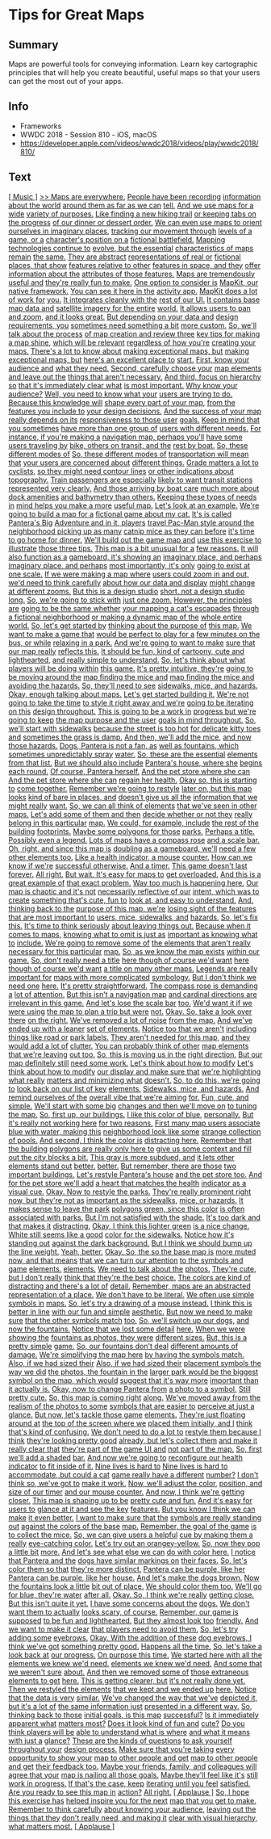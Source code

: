 # Tips for Great Maps

## Summary
Maps are powerful tools for conveying information. Learn key cartographic principles that will help you create beautiful, useful maps so that your users can get the most out of your apps.

## Info
* Frameworks
* WWDC 2018 - Session 810 - iOS, macOS
* https://developer.apple.com/videos/wwdc2018/videos/play/wwdc2018/810/

## Text
 [[ Music ]](https://developer.apple.com/videos/wwdc2018/videos/play/wwdc2018/810/?time=7) [&gt;&gt; Maps are everywhere.](https://developer.apple.com/videos/wwdc2018/videos/play/wwdc2018/810/?time=20) [People have been recording](https://developer.apple.com/videos/wwdc2018/videos/play/wwdc2018/810/?time=22) [information about the world](https://developer.apple.com/videos/wwdc2018/videos/play/wwdc2018/810/?time=24) [around them as far as we can](https://developer.apple.com/videos/wwdc2018/videos/play/wwdc2018/810/?time=25) [tell.](https://developer.apple.com/videos/wwdc2018/videos/play/wwdc2018/810/?time=27) [And we use maps for a wide](https://developer.apple.com/videos/wwdc2018/videos/play/wwdc2018/810/?time=28) [variety of purposes.](https://developer.apple.com/videos/wwdc2018/videos/play/wwdc2018/810/?time=29) [Like finding a new hiking trail](https://developer.apple.com/videos/wwdc2018/videos/play/wwdc2018/810/?time=33) [or keeping tabs on the progress](https://developer.apple.com/videos/wwdc2018/videos/play/wwdc2018/810/?time=36) [of our dinner or dessert order.](https://developer.apple.com/videos/wwdc2018/videos/play/wwdc2018/810/?time=38) [We can even use maps to orient](https://developer.apple.com/videos/wwdc2018/videos/play/wwdc2018/810/?time=40) [ourselves in imaginary places,](https://developer.apple.com/videos/wwdc2018/videos/play/wwdc2018/810/?time=43) [tracking our movement through](https://developer.apple.com/videos/wwdc2018/videos/play/wwdc2018/810/?time=46) [levels of a game, or a](https://developer.apple.com/videos/wwdc2018/videos/play/wwdc2018/810/?time=47) [character's position on a](https://developer.apple.com/videos/wwdc2018/videos/play/wwdc2018/810/?time=49) [fictional battlefield.](https://developer.apple.com/videos/wwdc2018/videos/play/wwdc2018/810/?time=51) [Mapping technologies continue to](https://developer.apple.com/videos/wwdc2018/videos/play/wwdc2018/810/?time=53) [evolve, but the essential](https://developer.apple.com/videos/wwdc2018/videos/play/wwdc2018/810/?time=55) [characteristics of maps remain](https://developer.apple.com/videos/wwdc2018/videos/play/wwdc2018/810/?time=57) [the same.](https://developer.apple.com/videos/wwdc2018/videos/play/wwdc2018/810/?time=59) [They are abstract](https://developer.apple.com/videos/wwdc2018/videos/play/wwdc2018/810/?time=60) [representations of real or](https://developer.apple.com/videos/wwdc2018/videos/play/wwdc2018/810/?time=61) [fictional places, that show](https://developer.apple.com/videos/wwdc2018/videos/play/wwdc2018/810/?time=64) [features relative to other](https://developer.apple.com/videos/wwdc2018/videos/play/wwdc2018/810/?time=66) [features in space, and they](https://developer.apple.com/videos/wwdc2018/videos/play/wwdc2018/810/?time=67) [offer information about the](https://developer.apple.com/videos/wwdc2018/videos/play/wwdc2018/810/?time=69) [attributes of those features.](https://developer.apple.com/videos/wwdc2018/videos/play/wwdc2018/810/?time=71) [Maps are tremendously useful and](https://developer.apple.com/videos/wwdc2018/videos/play/wwdc2018/810/?time=73) [they're really fun to make.](https://developer.apple.com/videos/wwdc2018/videos/play/wwdc2018/810/?time=75) [One option to consider is](https://developer.apple.com/videos/wwdc2018/videos/play/wwdc2018/810/?time=77) [MapKit, our native framework.](https://developer.apple.com/videos/wwdc2018/videos/play/wwdc2018/810/?time=79) [You can see it here in the](https://developer.apple.com/videos/wwdc2018/videos/play/wwdc2018/810/?time=81) [activity app.](https://developer.apple.com/videos/wwdc2018/videos/play/wwdc2018/810/?time=83) [MapKit does a lot of work for](https://developer.apple.com/videos/wwdc2018/videos/play/wwdc2018/810/?time=84) [you.](https://developer.apple.com/videos/wwdc2018/videos/play/wwdc2018/810/?time=86) [It integrates cleanly with the](https://developer.apple.com/videos/wwdc2018/videos/play/wwdc2018/810/?time=87) [rest of our UI.](https://developer.apple.com/videos/wwdc2018/videos/play/wwdc2018/810/?time=88) [It contains base map data and](https://developer.apple.com/videos/wwdc2018/videos/play/wwdc2018/810/?time=90) [satellite imagery for the entire](https://developer.apple.com/videos/wwdc2018/videos/play/wwdc2018/810/?time=92) [world.](https://developer.apple.com/videos/wwdc2018/videos/play/wwdc2018/810/?time=94) [It allows users to pan and zoom,](https://developer.apple.com/videos/wwdc2018/videos/play/wwdc2018/810/?time=96) [and it looks great.](https://developer.apple.com/videos/wwdc2018/videos/play/wwdc2018/810/?time=98) [But depending on your data and](https://developer.apple.com/videos/wwdc2018/videos/play/wwdc2018/810/?time=99) [design requirements, you](https://developer.apple.com/videos/wwdc2018/videos/play/wwdc2018/810/?time=101) [sometimes need something a bit](https://developer.apple.com/videos/wwdc2018/videos/play/wwdc2018/810/?time=103) [more custom.](https://developer.apple.com/videos/wwdc2018/videos/play/wwdc2018/810/?time=104) [So, we'll talk about the process](https://developer.apple.com/videos/wwdc2018/videos/play/wwdc2018/810/?time=106) [of map creation and review three](https://developer.apple.com/videos/wwdc2018/videos/play/wwdc2018/810/?time=107) [key tips for making a map shine,](https://developer.apple.com/videos/wwdc2018/videos/play/wwdc2018/810/?time=110) [which will be relevant](https://developer.apple.com/videos/wwdc2018/videos/play/wwdc2018/810/?time=113) [regardless of how you're](https://developer.apple.com/videos/wwdc2018/videos/play/wwdc2018/810/?time=114) [creating your maps.](https://developer.apple.com/videos/wwdc2018/videos/play/wwdc2018/810/?time=115) [There's a lot to know about](https://developer.apple.com/videos/wwdc2018/videos/play/wwdc2018/810/?time=117) [making exceptional maps, but](https://developer.apple.com/videos/wwdc2018/videos/play/wwdc2018/810/?time=118) [making exceptional maps, but](https://developer.apple.com/videos/wwdc2018/videos/play/wwdc2018/810/?time=118) [here's an excellent place to](https://developer.apple.com/videos/wwdc2018/videos/play/wwdc2018/810/?time=120) [start.](https://developer.apple.com/videos/wwdc2018/videos/play/wwdc2018/810/?time=124) [First, know your audience and](https://developer.apple.com/videos/wwdc2018/videos/play/wwdc2018/810/?time=124) [what they need.](https://developer.apple.com/videos/wwdc2018/videos/play/wwdc2018/810/?time=127) [Second, carefully choose your](https://developer.apple.com/videos/wwdc2018/videos/play/wwdc2018/810/?time=129) [map elements and leave out the](https://developer.apple.com/videos/wwdc2018/videos/play/wwdc2018/810/?time=131) [things that aren't necessary.](https://developer.apple.com/videos/wwdc2018/videos/play/wwdc2018/810/?time=133) [And third, focus on hierarchy so](https://developer.apple.com/videos/wwdc2018/videos/play/wwdc2018/810/?time=135) [that it's immediately clear what](https://developer.apple.com/videos/wwdc2018/videos/play/wwdc2018/810/?time=138) [is most important.](https://developer.apple.com/videos/wwdc2018/videos/play/wwdc2018/810/?time=140) [Why know your audience?](https://developer.apple.com/videos/wwdc2018/videos/play/wwdc2018/810/?time=143) [Well, you need to know what your](https://developer.apple.com/videos/wwdc2018/videos/play/wwdc2018/810/?time=145) [users are trying to do.](https://developer.apple.com/videos/wwdc2018/videos/play/wwdc2018/810/?time=146) [Because this knowledge will](https://developer.apple.com/videos/wwdc2018/videos/play/wwdc2018/810/?time=149) [shape every part of your map,](https://developer.apple.com/videos/wwdc2018/videos/play/wwdc2018/810/?time=150) [from the features you include to](https://developer.apple.com/videos/wwdc2018/videos/play/wwdc2018/810/?time=152) [your design decisions.](https://developer.apple.com/videos/wwdc2018/videos/play/wwdc2018/810/?time=154) [And the success of your map](https://developer.apple.com/videos/wwdc2018/videos/play/wwdc2018/810/?time=155) [really depends on its](https://developer.apple.com/videos/wwdc2018/videos/play/wwdc2018/810/?time=157) [responsiveness to those user](https://developer.apple.com/videos/wwdc2018/videos/play/wwdc2018/810/?time=158) [goals.](https://developer.apple.com/videos/wwdc2018/videos/play/wwdc2018/810/?time=160) [Keep in mind that you sometimes](https://developer.apple.com/videos/wwdc2018/videos/play/wwdc2018/810/?time=161) [have more than one group of](https://developer.apple.com/videos/wwdc2018/videos/play/wwdc2018/810/?time=163) [users with different needs.](https://developer.apple.com/videos/wwdc2018/videos/play/wwdc2018/810/?time=164) [For instance, if you're making a](https://developer.apple.com/videos/wwdc2018/videos/play/wwdc2018/810/?time=167) [navigation map, perhaps you'll](https://developer.apple.com/videos/wwdc2018/videos/play/wwdc2018/810/?time=169) [have some users traveling by](https://developer.apple.com/videos/wwdc2018/videos/play/wwdc2018/810/?time=171) [bike, others on transit, and the](https://developer.apple.com/videos/wwdc2018/videos/play/wwdc2018/810/?time=173) [rest by boat.](https://developer.apple.com/videos/wwdc2018/videos/play/wwdc2018/810/?time=177) [So, these different modes of](https://developer.apple.com/videos/wwdc2018/videos/play/wwdc2018/810/?time=178) [So, these different modes of](https://developer.apple.com/videos/wwdc2018/videos/play/wwdc2018/810/?time=178) [transportation will mean that](https://developer.apple.com/videos/wwdc2018/videos/play/wwdc2018/810/?time=180) [your users are concerned about](https://developer.apple.com/videos/wwdc2018/videos/play/wwdc2018/810/?time=182) [different things.](https://developer.apple.com/videos/wwdc2018/videos/play/wwdc2018/810/?time=183) [Grade matters a lot to cyclists,](https://developer.apple.com/videos/wwdc2018/videos/play/wwdc2018/810/?time=185) [so they might need contour lines](https://developer.apple.com/videos/wwdc2018/videos/play/wwdc2018/810/?time=187) [or other indications about](https://developer.apple.com/videos/wwdc2018/videos/play/wwdc2018/810/?time=189) [topography.](https://developer.apple.com/videos/wwdc2018/videos/play/wwdc2018/810/?time=190) [Train passengers are especially](https://developer.apple.com/videos/wwdc2018/videos/play/wwdc2018/810/?time=192) [likely to want transit stations](https://developer.apple.com/videos/wwdc2018/videos/play/wwdc2018/810/?time=194) [represented very clearly.](https://developer.apple.com/videos/wwdc2018/videos/play/wwdc2018/810/?time=195) [And those arriving by boat care](https://developer.apple.com/videos/wwdc2018/videos/play/wwdc2018/810/?time=197) [much more about dock amenities](https://developer.apple.com/videos/wwdc2018/videos/play/wwdc2018/810/?time=200) [and bathymetry than others.](https://developer.apple.com/videos/wwdc2018/videos/play/wwdc2018/810/?time=201) [Keeping these types of needs in](https://developer.apple.com/videos/wwdc2018/videos/play/wwdc2018/810/?time=204) [mind helps you make a more](https://developer.apple.com/videos/wwdc2018/videos/play/wwdc2018/810/?time=205) [useful map.](https://developer.apple.com/videos/wwdc2018/videos/play/wwdc2018/810/?time=207) [Let's look at an example.](https://developer.apple.com/videos/wwdc2018/videos/play/wwdc2018/810/?time=208) [We're going to build a map for a](https://developer.apple.com/videos/wwdc2018/videos/play/wwdc2018/810/?time=210) [fictional game about my cat.](https://developer.apple.com/videos/wwdc2018/videos/play/wwdc2018/810/?time=213) [It's is called Pantera's Big](https://developer.apple.com/videos/wwdc2018/videos/play/wwdc2018/810/?time=215) [Adventure and in it, players](https://developer.apple.com/videos/wwdc2018/videos/play/wwdc2018/810/?time=217) [travel Pac-Man style around the](https://developer.apple.com/videos/wwdc2018/videos/play/wwdc2018/810/?time=219) [neighborhood picking up as many](https://developer.apple.com/videos/wwdc2018/videos/play/wwdc2018/810/?time=221) [catnip mice as they can before](https://developer.apple.com/videos/wwdc2018/videos/play/wwdc2018/810/?time=223) [it's time to go home for dinner.](https://developer.apple.com/videos/wwdc2018/videos/play/wwdc2018/810/?time=225) [We'll build out the game map and](https://developer.apple.com/videos/wwdc2018/videos/play/wwdc2018/810/?time=226) [use this exercise to illustrate](https://developer.apple.com/videos/wwdc2018/videos/play/wwdc2018/810/?time=228) [those three tips.](https://developer.apple.com/videos/wwdc2018/videos/play/wwdc2018/810/?time=230) [This map is a bit unusual for a](https://developer.apple.com/videos/wwdc2018/videos/play/wwdc2018/810/?time=232) [few reasons.](https://developer.apple.com/videos/wwdc2018/videos/play/wwdc2018/810/?time=234) [It will also function as a](https://developer.apple.com/videos/wwdc2018/videos/play/wwdc2018/810/?time=236) [gameboard, it's showing an](https://developer.apple.com/videos/wwdc2018/videos/play/wwdc2018/810/?time=237) [imaginary place, and perhaps](https://developer.apple.com/videos/wwdc2018/videos/play/wwdc2018/810/?time=239) [imaginary place, and perhaps](https://developer.apple.com/videos/wwdc2018/videos/play/wwdc2018/810/?time=239) [most importantly, it's only](https://developer.apple.com/videos/wwdc2018/videos/play/wwdc2018/810/?time=240) [going to exist at one scale.](https://developer.apple.com/videos/wwdc2018/videos/play/wwdc2018/810/?time=242) [If we were making a map where](https://developer.apple.com/videos/wwdc2018/videos/play/wwdc2018/810/?time=245) [users could zoom in and out,](https://developer.apple.com/videos/wwdc2018/videos/play/wwdc2018/810/?time=246) [we'd need to think carefully](https://developer.apple.com/videos/wwdc2018/videos/play/wwdc2018/810/?time=248) [about how our data and display](https://developer.apple.com/videos/wwdc2018/videos/play/wwdc2018/810/?time=250) [might change at different zooms.](https://developer.apple.com/videos/wwdc2018/videos/play/wwdc2018/810/?time=251) [But this is a design studio](https://developer.apple.com/videos/wwdc2018/videos/play/wwdc2018/810/?time=254) [short, not a design studio long.](https://developer.apple.com/videos/wwdc2018/videos/play/wwdc2018/810/?time=255) [So, we're going to stick with](https://developer.apple.com/videos/wwdc2018/videos/play/wwdc2018/810/?time=257) [just one zoom.](https://developer.apple.com/videos/wwdc2018/videos/play/wwdc2018/810/?time=258) [However, the principles are](https://developer.apple.com/videos/wwdc2018/videos/play/wwdc2018/810/?time=260) [going to be the same whether](https://developer.apple.com/videos/wwdc2018/videos/play/wwdc2018/810/?time=262) [your mapping a cat's escapades](https://developer.apple.com/videos/wwdc2018/videos/play/wwdc2018/810/?time=264) [through a fictional neighborhood](https://developer.apple.com/videos/wwdc2018/videos/play/wwdc2018/810/?time=265) [or making a dynamic map of the](https://developer.apple.com/videos/wwdc2018/videos/play/wwdc2018/810/?time=267) [whole entire world.](https://developer.apple.com/videos/wwdc2018/videos/play/wwdc2018/810/?time=269) [So, let's get started by](https://developer.apple.com/videos/wwdc2018/videos/play/wwdc2018/810/?time=270) [thinking about the purpose of](https://developer.apple.com/videos/wwdc2018/videos/play/wwdc2018/810/?time=272) [this map.](https://developer.apple.com/videos/wwdc2018/videos/play/wwdc2018/810/?time=274) [We want to make a game that](https://developer.apple.com/videos/wwdc2018/videos/play/wwdc2018/810/?time=275) [would be perfect to play for a](https://developer.apple.com/videos/wwdc2018/videos/play/wwdc2018/810/?time=276) [few minutes on the bus, or while](https://developer.apple.com/videos/wwdc2018/videos/play/wwdc2018/810/?time=278) [relaxing in a park.](https://developer.apple.com/videos/wwdc2018/videos/play/wwdc2018/810/?time=279) [And we're going to want to make](https://developer.apple.com/videos/wwdc2018/videos/play/wwdc2018/810/?time=281) [sure that our map really](https://developer.apple.com/videos/wwdc2018/videos/play/wwdc2018/810/?time=282) [reflects this.](https://developer.apple.com/videos/wwdc2018/videos/play/wwdc2018/810/?time=283) [It should be fun, kind of](https://developer.apple.com/videos/wwdc2018/videos/play/wwdc2018/810/?time=285) [cartoony, cute and lighthearted,](https://developer.apple.com/videos/wwdc2018/videos/play/wwdc2018/810/?time=287) [and really simple to understand.](https://developer.apple.com/videos/wwdc2018/videos/play/wwdc2018/810/?time=289) [So, let's think about what](https://developer.apple.com/videos/wwdc2018/videos/play/wwdc2018/810/?time=292) [players will be doing within](https://developer.apple.com/videos/wwdc2018/videos/play/wwdc2018/810/?time=293) [this game.](https://developer.apple.com/videos/wwdc2018/videos/play/wwdc2018/810/?time=295) [It's pretty intuitive, they're](https://developer.apple.com/videos/wwdc2018/videos/play/wwdc2018/810/?time=296) [going to be moving around the](https://developer.apple.com/videos/wwdc2018/videos/play/wwdc2018/810/?time=298) [map finding the mice and](https://developer.apple.com/videos/wwdc2018/videos/play/wwdc2018/810/?time=299) [map finding the mice and](https://developer.apple.com/videos/wwdc2018/videos/play/wwdc2018/810/?time=299) [avoiding the hazards.](https://developer.apple.com/videos/wwdc2018/videos/play/wwdc2018/810/?time=301) [So, they'll need to see](https://developer.apple.com/videos/wwdc2018/videos/play/wwdc2018/810/?time=302) [sidewalks, mice, and hazards.](https://developer.apple.com/videos/wwdc2018/videos/play/wwdc2018/810/?time=304) [Okay, enough talking about maps.](https://developer.apple.com/videos/wwdc2018/videos/play/wwdc2018/810/?time=307) [Let's get started building it.](https://developer.apple.com/videos/wwdc2018/videos/play/wwdc2018/810/?time=309) [We're not going to take the time](https://developer.apple.com/videos/wwdc2018/videos/play/wwdc2018/810/?time=311) [to style it right away and we're](https://developer.apple.com/videos/wwdc2018/videos/play/wwdc2018/810/?time=313) [going to be iterating on this](https://developer.apple.com/videos/wwdc2018/videos/play/wwdc2018/810/?time=314) [design throughout.](https://developer.apple.com/videos/wwdc2018/videos/play/wwdc2018/810/?time=316) [This is going to be a work in](https://developer.apple.com/videos/wwdc2018/videos/play/wwdc2018/810/?time=317) [progress but we're going to keep](https://developer.apple.com/videos/wwdc2018/videos/play/wwdc2018/810/?time=318) [the map purpose and the user](https://developer.apple.com/videos/wwdc2018/videos/play/wwdc2018/810/?time=320) [goals in mind throughout.](https://developer.apple.com/videos/wwdc2018/videos/play/wwdc2018/810/?time=322) [So, we'll start with sidewalks](https://developer.apple.com/videos/wwdc2018/videos/play/wwdc2018/810/?time=324) [because the street is too hot](https://developer.apple.com/videos/wwdc2018/videos/play/wwdc2018/810/?time=327) [for delicate kitty toes and](https://developer.apple.com/videos/wwdc2018/videos/play/wwdc2018/810/?time=328) [sometimes the grass is damp.](https://developer.apple.com/videos/wwdc2018/videos/play/wwdc2018/810/?time=330) [And then, we'll add the mice,](https://developer.apple.com/videos/wwdc2018/videos/play/wwdc2018/810/?time=333) [and now those hazards.](https://developer.apple.com/videos/wwdc2018/videos/play/wwdc2018/810/?time=335) [Dogs, Pantera is not a fan, as](https://developer.apple.com/videos/wwdc2018/videos/play/wwdc2018/810/?time=337) [well as fountains, which](https://developer.apple.com/videos/wwdc2018/videos/play/wwdc2018/810/?time=341) [sometimes unpredictably spray](https://developer.apple.com/videos/wwdc2018/videos/play/wwdc2018/810/?time=343) [water.](https://developer.apple.com/videos/wwdc2018/videos/play/wwdc2018/810/?time=345) [So, these are the essential](https://developer.apple.com/videos/wwdc2018/videos/play/wwdc2018/810/?time=346) [elements from that list.](https://developer.apple.com/videos/wwdc2018/videos/play/wwdc2018/810/?time=349) [But we should also include](https://developer.apple.com/videos/wwdc2018/videos/play/wwdc2018/810/?time=351) [Pantera's house, where she](https://developer.apple.com/videos/wwdc2018/videos/play/wwdc2018/810/?time=352) [begins each round.](https://developer.apple.com/videos/wwdc2018/videos/play/wwdc2018/810/?time=354) [Of course, Pantera herself.](https://developer.apple.com/videos/wwdc2018/videos/play/wwdc2018/810/?time=356) [And the pet store where she can](https://developer.apple.com/videos/wwdc2018/videos/play/wwdc2018/810/?time=358) [And the pet store where she can](https://developer.apple.com/videos/wwdc2018/videos/play/wwdc2018/810/?time=358) [regain her health.](https://developer.apple.com/videos/wwdc2018/videos/play/wwdc2018/810/?time=360) [Okay so, this is starting to](https://developer.apple.com/videos/wwdc2018/videos/play/wwdc2018/810/?time=364) [come together.](https://developer.apple.com/videos/wwdc2018/videos/play/wwdc2018/810/?time=366) [Remember we're going to restyle](https://developer.apple.com/videos/wwdc2018/videos/play/wwdc2018/810/?time=367) [later on, but this map looks](https://developer.apple.com/videos/wwdc2018/videos/play/wwdc2018/810/?time=368) [kind of bare in places, and](https://developer.apple.com/videos/wwdc2018/videos/play/wwdc2018/810/?time=371) [doesn't give us all the](https://developer.apple.com/videos/wwdc2018/videos/play/wwdc2018/810/?time=373) [information that we might really](https://developer.apple.com/videos/wwdc2018/videos/play/wwdc2018/810/?time=374) [want.](https://developer.apple.com/videos/wwdc2018/videos/play/wwdc2018/810/?time=376) [So, we can all think of elements](https://developer.apple.com/videos/wwdc2018/videos/play/wwdc2018/810/?time=376) [that we've seen in other maps.](https://developer.apple.com/videos/wwdc2018/videos/play/wwdc2018/810/?time=378) [Let's add some of them and then](https://developer.apple.com/videos/wwdc2018/videos/play/wwdc2018/810/?time=381) [decide whether or not they](https://developer.apple.com/videos/wwdc2018/videos/play/wwdc2018/810/?time=382) [really belong in this particular](https://developer.apple.com/videos/wwdc2018/videos/play/wwdc2018/810/?time=384) [map.](https://developer.apple.com/videos/wwdc2018/videos/play/wwdc2018/810/?time=385) [We could, for example, include](https://developer.apple.com/videos/wwdc2018/videos/play/wwdc2018/810/?time=386) [the rest of the building](https://developer.apple.com/videos/wwdc2018/videos/play/wwdc2018/810/?time=389) [footprints.](https://developer.apple.com/videos/wwdc2018/videos/play/wwdc2018/810/?time=390) [Maybe some polygons for those](https://developer.apple.com/videos/wwdc2018/videos/play/wwdc2018/810/?time=391) [parks.](https://developer.apple.com/videos/wwdc2018/videos/play/wwdc2018/810/?time=393) [Perhaps a title.](https://developer.apple.com/videos/wwdc2018/videos/play/wwdc2018/810/?time=395) [Possibly even a legend.](https://developer.apple.com/videos/wwdc2018/videos/play/wwdc2018/810/?time=397) [Lots of maps have a compass rose](https://developer.apple.com/videos/wwdc2018/videos/play/wwdc2018/810/?time=400) [and a scale bar.](https://developer.apple.com/videos/wwdc2018/videos/play/wwdc2018/810/?time=402) [Oh, right, and since this map is](https://developer.apple.com/videos/wwdc2018/videos/play/wwdc2018/810/?time=404) [doubling as a gameboard, we'll](https://developer.apple.com/videos/wwdc2018/videos/play/wwdc2018/810/?time=405) [need a few other elements too.](https://developer.apple.com/videos/wwdc2018/videos/play/wwdc2018/810/?time=407) [Like a health indicator, a mouse](https://developer.apple.com/videos/wwdc2018/videos/play/wwdc2018/810/?time=409) [counter.](https://developer.apple.com/videos/wwdc2018/videos/play/wwdc2018/810/?time=411) [How can we know if we're](https://developer.apple.com/videos/wwdc2018/videos/play/wwdc2018/810/?time=412) [successful otherwise.](https://developer.apple.com/videos/wwdc2018/videos/play/wwdc2018/810/?time=413) [And a timer.](https://developer.apple.com/videos/wwdc2018/videos/play/wwdc2018/810/?time=414) [This game doesn't last forever.](https://developer.apple.com/videos/wwdc2018/videos/play/wwdc2018/810/?time=415) [All right.](https://developer.apple.com/videos/wwdc2018/videos/play/wwdc2018/810/?time=420) [But wait. It's easy for maps to](https://developer.apple.com/videos/wwdc2018/videos/play/wwdc2018/810/?time=422) [get overloaded.](https://developer.apple.com/videos/wwdc2018/videos/play/wwdc2018/810/?time=425) [And this is a great example of](https://developer.apple.com/videos/wwdc2018/videos/play/wwdc2018/810/?time=425) [that exact problem.](https://developer.apple.com/videos/wwdc2018/videos/play/wwdc2018/810/?time=428) [Way too much is happening here.](https://developer.apple.com/videos/wwdc2018/videos/play/wwdc2018/810/?time=429) [Our map is chaotic and it's not](https://developer.apple.com/videos/wwdc2018/videos/play/wwdc2018/810/?time=431) [necessarily reflective of our](https://developer.apple.com/videos/wwdc2018/videos/play/wwdc2018/810/?time=435) [intent, which was to create](https://developer.apple.com/videos/wwdc2018/videos/play/wwdc2018/810/?time=437) [something that's cute, fun to](https://developer.apple.com/videos/wwdc2018/videos/play/wwdc2018/810/?time=439) [look at, and easy to understand.](https://developer.apple.com/videos/wwdc2018/videos/play/wwdc2018/810/?time=440) [And, thinking back to the](https://developer.apple.com/videos/wwdc2018/videos/play/wwdc2018/810/?time=442) [purpose of this map, we're](https://developer.apple.com/videos/wwdc2018/videos/play/wwdc2018/810/?time=444) [losing sight of the features](https://developer.apple.com/videos/wwdc2018/videos/play/wwdc2018/810/?time=446) [that are most important to](https://developer.apple.com/videos/wwdc2018/videos/play/wwdc2018/810/?time=447) [users, mice, sidewalks, and](https://developer.apple.com/videos/wwdc2018/videos/play/wwdc2018/810/?time=449) [hazards.](https://developer.apple.com/videos/wwdc2018/videos/play/wwdc2018/810/?time=451) [So, let's fix this.](https://developer.apple.com/videos/wwdc2018/videos/play/wwdc2018/810/?time=452) [It's time to think seriously](https://developer.apple.com/videos/wwdc2018/videos/play/wwdc2018/810/?time=454) [about leaving things out.](https://developer.apple.com/videos/wwdc2018/videos/play/wwdc2018/810/?time=458) [Because when it comes to maps,](https://developer.apple.com/videos/wwdc2018/videos/play/wwdc2018/810/?time=460) [knowing what to omit is just as](https://developer.apple.com/videos/wwdc2018/videos/play/wwdc2018/810/?time=462) [important as knowing what to](https://developer.apple.com/videos/wwdc2018/videos/play/wwdc2018/810/?time=464) [include.](https://developer.apple.com/videos/wwdc2018/videos/play/wwdc2018/810/?time=465) [We're going to remove some of](https://developer.apple.com/videos/wwdc2018/videos/play/wwdc2018/810/?time=466) [the elements that aren't really](https://developer.apple.com/videos/wwdc2018/videos/play/wwdc2018/810/?time=468) [necessary for this particular](https://developer.apple.com/videos/wwdc2018/videos/play/wwdc2018/810/?time=469) [map.](https://developer.apple.com/videos/wwdc2018/videos/play/wwdc2018/810/?time=472) [So, as we know the map exists](https://developer.apple.com/videos/wwdc2018/videos/play/wwdc2018/810/?time=473) [within our game.](https://developer.apple.com/videos/wwdc2018/videos/play/wwdc2018/810/?time=476) [So, don't really need a title](https://developer.apple.com/videos/wwdc2018/videos/play/wwdc2018/810/?time=477) [here though of course we'd want](https://developer.apple.com/videos/wwdc2018/videos/play/wwdc2018/810/?time=479) [here though of course we'd want](https://developer.apple.com/videos/wwdc2018/videos/play/wwdc2018/810/?time=479) [a title on many other maps.](https://developer.apple.com/videos/wwdc2018/videos/play/wwdc2018/810/?time=481) [Legends are really important for](https://developer.apple.com/videos/wwdc2018/videos/play/wwdc2018/810/?time=484) [maps with more complicated](https://developer.apple.com/videos/wwdc2018/videos/play/wwdc2018/810/?time=485) [symbology.](https://developer.apple.com/videos/wwdc2018/videos/play/wwdc2018/810/?time=487) [But I don't think we need one](https://developer.apple.com/videos/wwdc2018/videos/play/wwdc2018/810/?time=488) [here.](https://developer.apple.com/videos/wwdc2018/videos/play/wwdc2018/810/?time=489) [It's pretty straightforward.](https://developer.apple.com/videos/wwdc2018/videos/play/wwdc2018/810/?time=490) [The compass rose is demanding a](https://developer.apple.com/videos/wwdc2018/videos/play/wwdc2018/810/?time=492) [lot of attention.](https://developer.apple.com/videos/wwdc2018/videos/play/wwdc2018/810/?time=496) [But this isn't a navigation map](https://developer.apple.com/videos/wwdc2018/videos/play/wwdc2018/810/?time=498) [and cardinal directions are](https://developer.apple.com/videos/wwdc2018/videos/play/wwdc2018/810/?time=501) [irrelevant in this game.](https://developer.apple.com/videos/wwdc2018/videos/play/wwdc2018/810/?time=502) [And let's lose the scale bar](https://developer.apple.com/videos/wwdc2018/videos/play/wwdc2018/810/?time=505) [too.](https://developer.apple.com/videos/wwdc2018/videos/play/wwdc2018/810/?time=506) [We'd want it if we were using](https://developer.apple.com/videos/wwdc2018/videos/play/wwdc2018/810/?time=507) [the map to plan a trip but were](https://developer.apple.com/videos/wwdc2018/videos/play/wwdc2018/810/?time=509) [not.](https://developer.apple.com/videos/wwdc2018/videos/play/wwdc2018/810/?time=513) [Okay. So, take a look over there](https://developer.apple.com/videos/wwdc2018/videos/play/wwdc2018/810/?time=513) [on the right.](https://developer.apple.com/videos/wwdc2018/videos/play/wwdc2018/810/?time=515) [We've removed a lot of noise](https://developer.apple.com/videos/wwdc2018/videos/play/wwdc2018/810/?time=516) [from the map.](https://developer.apple.com/videos/wwdc2018/videos/play/wwdc2018/810/?time=518) [And we've ended up with a leaner](https://developer.apple.com/videos/wwdc2018/videos/play/wwdc2018/810/?time=519) [set of elements.](https://developer.apple.com/videos/wwdc2018/videos/play/wwdc2018/810/?time=520) [Notice too that we aren't](https://developer.apple.com/videos/wwdc2018/videos/play/wwdc2018/810/?time=521) [including things like road or](https://developer.apple.com/videos/wwdc2018/videos/play/wwdc2018/810/?time=523) [park labels.](https://developer.apple.com/videos/wwdc2018/videos/play/wwdc2018/810/?time=524) [They aren't needed for this map,](https://developer.apple.com/videos/wwdc2018/videos/play/wwdc2018/810/?time=525) [and they would add a lot of](https://developer.apple.com/videos/wwdc2018/videos/play/wwdc2018/810/?time=527) [clutter.](https://developer.apple.com/videos/wwdc2018/videos/play/wwdc2018/810/?time=528) [You can probably think of other](https://developer.apple.com/videos/wwdc2018/videos/play/wwdc2018/810/?time=529) [map elements that we're leaving](https://developer.apple.com/videos/wwdc2018/videos/play/wwdc2018/810/?time=530) [out too.](https://developer.apple.com/videos/wwdc2018/videos/play/wwdc2018/810/?time=532) [So, this is moving us in the](https://developer.apple.com/videos/wwdc2018/videos/play/wwdc2018/810/?time=533) [right direction.](https://developer.apple.com/videos/wwdc2018/videos/play/wwdc2018/810/?time=534) [But our map definitely still](https://developer.apple.com/videos/wwdc2018/videos/play/wwdc2018/810/?time=536) [need some work.](https://developer.apple.com/videos/wwdc2018/videos/play/wwdc2018/810/?time=537) [Let's think about how to modify](https://developer.apple.com/videos/wwdc2018/videos/play/wwdc2018/810/?time=538) [Let's think about how to modify](https://developer.apple.com/videos/wwdc2018/videos/play/wwdc2018/810/?time=538) [our display and make sure that](https://developer.apple.com/videos/wwdc2018/videos/play/wwdc2018/810/?time=540) [we're highlighting what really](https://developer.apple.com/videos/wwdc2018/videos/play/wwdc2018/810/?time=545) [matters and minimizing what](https://developer.apple.com/videos/wwdc2018/videos/play/wwdc2018/810/?time=547) [doesn't.](https://developer.apple.com/videos/wwdc2018/videos/play/wwdc2018/810/?time=548) [So, to do this, we're going to](https://developer.apple.com/videos/wwdc2018/videos/play/wwdc2018/810/?time=549) [look back on our list of key](https://developer.apple.com/videos/wwdc2018/videos/play/wwdc2018/810/?time=551) [elements.](https://developer.apple.com/videos/wwdc2018/videos/play/wwdc2018/810/?time=552) [Sidewalks, mice, and hazards.](https://developer.apple.com/videos/wwdc2018/videos/play/wwdc2018/810/?time=553) [And remind ourselves of the](https://developer.apple.com/videos/wwdc2018/videos/play/wwdc2018/810/?time=556) [overall vibe that we're aiming](https://developer.apple.com/videos/wwdc2018/videos/play/wwdc2018/810/?time=558) [for.](https://developer.apple.com/videos/wwdc2018/videos/play/wwdc2018/810/?time=559) [Fun, cute, and simple.](https://developer.apple.com/videos/wwdc2018/videos/play/wwdc2018/810/?time=560) [We'll start with some big](https://developer.apple.com/videos/wwdc2018/videos/play/wwdc2018/810/?time=562) [changes and then we'll move on](https://developer.apple.com/videos/wwdc2018/videos/play/wwdc2018/810/?time=563) [to tuning the map.](https://developer.apple.com/videos/wwdc2018/videos/play/wwdc2018/810/?time=565) [So, first up, our buildings.](https://developer.apple.com/videos/wwdc2018/videos/play/wwdc2018/810/?time=568) [I like this color of blue,](https://developer.apple.com/videos/wwdc2018/videos/play/wwdc2018/810/?time=571) [personally.](https://developer.apple.com/videos/wwdc2018/videos/play/wwdc2018/810/?time=573) [But it's really not working here](https://developer.apple.com/videos/wwdc2018/videos/play/wwdc2018/810/?time=574) [for two reasons.](https://developer.apple.com/videos/wwdc2018/videos/play/wwdc2018/810/?time=575) [First many map users associate](https://developer.apple.com/videos/wwdc2018/videos/play/wwdc2018/810/?time=576) [blue with water, making this](https://developer.apple.com/videos/wwdc2018/videos/play/wwdc2018/810/?time=579) [neighborhood look like some](https://developer.apple.com/videos/wwdc2018/videos/play/wwdc2018/810/?time=581) [strange collection of pools.](https://developer.apple.com/videos/wwdc2018/videos/play/wwdc2018/810/?time=582) [And second, I think the color is](https://developer.apple.com/videos/wwdc2018/videos/play/wwdc2018/810/?time=584) [distracting here.](https://developer.apple.com/videos/wwdc2018/videos/play/wwdc2018/810/?time=586) [Remember that the building](https://developer.apple.com/videos/wwdc2018/videos/play/wwdc2018/810/?time=587) [polygons are really only here to](https://developer.apple.com/videos/wwdc2018/videos/play/wwdc2018/810/?time=588) [give us some context and fill](https://developer.apple.com/videos/wwdc2018/videos/play/wwdc2018/810/?time=590) [out the city blocks a bit.](https://developer.apple.com/videos/wwdc2018/videos/play/wwdc2018/810/?time=592) [This gray is more subdued, and](https://developer.apple.com/videos/wwdc2018/videos/play/wwdc2018/810/?time=596) [it lets other elements stand out](https://developer.apple.com/videos/wwdc2018/videos/play/wwdc2018/810/?time=597) [better.](https://developer.apple.com/videos/wwdc2018/videos/play/wwdc2018/810/?time=599) [better.](https://developer.apple.com/videos/wwdc2018/videos/play/wwdc2018/810/?time=599) [But remember, there are those](https://developer.apple.com/videos/wwdc2018/videos/play/wwdc2018/810/?time=600) [two important buildings.](https://developer.apple.com/videos/wwdc2018/videos/play/wwdc2018/810/?time=601) [Let's restyle Pantera's house](https://developer.apple.com/videos/wwdc2018/videos/play/wwdc2018/810/?time=603) [and the pet store too.](https://developer.apple.com/videos/wwdc2018/videos/play/wwdc2018/810/?time=605) [And for the pet store we'll add](https://developer.apple.com/videos/wwdc2018/videos/play/wwdc2018/810/?time=608) [a heart that matches the health](https://developer.apple.com/videos/wwdc2018/videos/play/wwdc2018/810/?time=610) [indicator as a visual cue.](https://developer.apple.com/videos/wwdc2018/videos/play/wwdc2018/810/?time=611) [Okay. Now to restyle the parks.](https://developer.apple.com/videos/wwdc2018/videos/play/wwdc2018/810/?time=614) [They're really prominent right](https://developer.apple.com/videos/wwdc2018/videos/play/wwdc2018/810/?time=617) [now, but they're not as](https://developer.apple.com/videos/wwdc2018/videos/play/wwdc2018/810/?time=618) [important as the sidewalks,](https://developer.apple.com/videos/wwdc2018/videos/play/wwdc2018/810/?time=620) [mice, or hazards.](https://developer.apple.com/videos/wwdc2018/videos/play/wwdc2018/810/?time=621) [It makes sense to leave the park](https://developer.apple.com/videos/wwdc2018/videos/play/wwdc2018/810/?time=623) [polygons green, since this color](https://developer.apple.com/videos/wwdc2018/videos/play/wwdc2018/810/?time=624) [is often associated with parks.](https://developer.apple.com/videos/wwdc2018/videos/play/wwdc2018/810/?time=627) [But I'm not satisfied with the](https://developer.apple.com/videos/wwdc2018/videos/play/wwdc2018/810/?time=629) [shade.](https://developer.apple.com/videos/wwdc2018/videos/play/wwdc2018/810/?time=630) [It's too dark and that makes it](https://developer.apple.com/videos/wwdc2018/videos/play/wwdc2018/810/?time=631) [distracting.](https://developer.apple.com/videos/wwdc2018/videos/play/wwdc2018/810/?time=632) [Okay, I think this lighter green](https://developer.apple.com/videos/wwdc2018/videos/play/wwdc2018/810/?time=634) [is a nice change.](https://developer.apple.com/videos/wwdc2018/videos/play/wwdc2018/810/?time=636) [White still seems like a good](https://developer.apple.com/videos/wwdc2018/videos/play/wwdc2018/810/?time=638) [color for the sidewalks.](https://developer.apple.com/videos/wwdc2018/videos/play/wwdc2018/810/?time=639) [Notice how it's standing out](https://developer.apple.com/videos/wwdc2018/videos/play/wwdc2018/810/?time=641) [against the dark background.](https://developer.apple.com/videos/wwdc2018/videos/play/wwdc2018/810/?time=642) [But I think we should bump up](https://developer.apple.com/videos/wwdc2018/videos/play/wwdc2018/810/?time=644) [the line weight.](https://developer.apple.com/videos/wwdc2018/videos/play/wwdc2018/810/?time=645) [Yeah, better.](https://developer.apple.com/videos/wwdc2018/videos/play/wwdc2018/810/?time=646) [Okay. So, the so the base map is](https://developer.apple.com/videos/wwdc2018/videos/play/wwdc2018/810/?time=649) [more muted now, and that means](https://developer.apple.com/videos/wwdc2018/videos/play/wwdc2018/810/?time=654) [that we can turn our attention](https://developer.apple.com/videos/wwdc2018/videos/play/wwdc2018/810/?time=656) [to the symbols and game](https://developer.apple.com/videos/wwdc2018/videos/play/wwdc2018/810/?time=658) [elements.](https://developer.apple.com/videos/wwdc2018/videos/play/wwdc2018/810/?time=659) [elements.](https://developer.apple.com/videos/wwdc2018/videos/play/wwdc2018/810/?time=659) [We need to talk about the](https://developer.apple.com/videos/wwdc2018/videos/play/wwdc2018/810/?time=660) [photos.](https://developer.apple.com/videos/wwdc2018/videos/play/wwdc2018/810/?time=662) [They're cute, but I don't really](https://developer.apple.com/videos/wwdc2018/videos/play/wwdc2018/810/?time=664) [think that they're the best](https://developer.apple.com/videos/wwdc2018/videos/play/wwdc2018/810/?time=665) [choice.](https://developer.apple.com/videos/wwdc2018/videos/play/wwdc2018/810/?time=666) [The colors are kind of](https://developer.apple.com/videos/wwdc2018/videos/play/wwdc2018/810/?time=667) [distracting and there's a lot of](https://developer.apple.com/videos/wwdc2018/videos/play/wwdc2018/810/?time=668) [detail.](https://developer.apple.com/videos/wwdc2018/videos/play/wwdc2018/810/?time=670) [Remember, maps are an abstracted](https://developer.apple.com/videos/wwdc2018/videos/play/wwdc2018/810/?time=672) [representation of a place.](https://developer.apple.com/videos/wwdc2018/videos/play/wwdc2018/810/?time=674) [We don't have to be literal.](https://developer.apple.com/videos/wwdc2018/videos/play/wwdc2018/810/?time=676) [We often use simple symbols in](https://developer.apple.com/videos/wwdc2018/videos/play/wwdc2018/810/?time=678) [maps.](https://developer.apple.com/videos/wwdc2018/videos/play/wwdc2018/810/?time=680) [So, let's try a drawing of a](https://developer.apple.com/videos/wwdc2018/videos/play/wwdc2018/810/?time=681) [mouse instead.](https://developer.apple.com/videos/wwdc2018/videos/play/wwdc2018/810/?time=682) [I think this is better in line](https://developer.apple.com/videos/wwdc2018/videos/play/wwdc2018/810/?time=683) [with our fun and simple](https://developer.apple.com/videos/wwdc2018/videos/play/wwdc2018/810/?time=687) [aesthetic.](https://developer.apple.com/videos/wwdc2018/videos/play/wwdc2018/810/?time=688) [But now we need to make sure](https://developer.apple.com/videos/wwdc2018/videos/play/wwdc2018/810/?time=689) [that the other symbols match](https://developer.apple.com/videos/wwdc2018/videos/play/wwdc2018/810/?time=690) [too.](https://developer.apple.com/videos/wwdc2018/videos/play/wwdc2018/810/?time=691) [So, we'll switch up our dogs,](https://developer.apple.com/videos/wwdc2018/videos/play/wwdc2018/810/?time=692) [and now the fountains.](https://developer.apple.com/videos/wwdc2018/videos/play/wwdc2018/810/?time=697) [Notice that we lost some detail](https://developer.apple.com/videos/wwdc2018/videos/play/wwdc2018/810/?time=702) [here.](https://developer.apple.com/videos/wwdc2018/videos/play/wwdc2018/810/?time=703) [When we were showing the](https://developer.apple.com/videos/wwdc2018/videos/play/wwdc2018/810/?time=704) [fountains as photos, they were](https://developer.apple.com/videos/wwdc2018/videos/play/wwdc2018/810/?time=706) [different sizes.](https://developer.apple.com/videos/wwdc2018/videos/play/wwdc2018/810/?time=708) [But, this is a pretty simple](https://developer.apple.com/videos/wwdc2018/videos/play/wwdc2018/810/?time=709) [game.](https://developer.apple.com/videos/wwdc2018/videos/play/wwdc2018/810/?time=711) [So, our fountains don't deal](https://developer.apple.com/videos/wwdc2018/videos/play/wwdc2018/810/?time=712) [different amounts of damage.](https://developer.apple.com/videos/wwdc2018/videos/play/wwdc2018/810/?time=713) [We're simplifying the map here](https://developer.apple.com/videos/wwdc2018/videos/play/wwdc2018/810/?time=715) [by having the symbols match.](https://developer.apple.com/videos/wwdc2018/videos/play/wwdc2018/810/?time=716) [Also, if we had sized their](https://developer.apple.com/videos/wwdc2018/videos/play/wwdc2018/810/?time=718) [Also, if we had sized their](https://developer.apple.com/videos/wwdc2018/videos/play/wwdc2018/810/?time=718) [placement symbols the way we did](https://developer.apple.com/videos/wwdc2018/videos/play/wwdc2018/810/?time=720) [the photos, the fountain in the](https://developer.apple.com/videos/wwdc2018/videos/play/wwdc2018/810/?time=722) [larger park would be the biggest](https://developer.apple.com/videos/wwdc2018/videos/play/wwdc2018/810/?time=723) [symbol on the map, which would](https://developer.apple.com/videos/wwdc2018/videos/play/wwdc2018/810/?time=725) [suggest that it's way more](https://developer.apple.com/videos/wwdc2018/videos/play/wwdc2018/810/?time=727) [important than it actually is.](https://developer.apple.com/videos/wwdc2018/videos/play/wwdc2018/810/?time=728) [Okay, now to change Pantera from](https://developer.apple.com/videos/wwdc2018/videos/play/wwdc2018/810/?time=731) [a photo to a symbol.](https://developer.apple.com/videos/wwdc2018/videos/play/wwdc2018/810/?time=733) [Still pretty cute.](https://developer.apple.com/videos/wwdc2018/videos/play/wwdc2018/810/?time=735) [So, this map is coming right](https://developer.apple.com/videos/wwdc2018/videos/play/wwdc2018/810/?time=738) [along.](https://developer.apple.com/videos/wwdc2018/videos/play/wwdc2018/810/?time=742) [We've moved away from the](https://developer.apple.com/videos/wwdc2018/videos/play/wwdc2018/810/?time=743) [realism of the photos to some](https://developer.apple.com/videos/wwdc2018/videos/play/wwdc2018/810/?time=745) [symbols that are easier to](https://developer.apple.com/videos/wwdc2018/videos/play/wwdc2018/810/?time=747) [perceive at just a glance.](https://developer.apple.com/videos/wwdc2018/videos/play/wwdc2018/810/?time=748) [But now, let's tackle those game](https://developer.apple.com/videos/wwdc2018/videos/play/wwdc2018/810/?time=751) [elements.](https://developer.apple.com/videos/wwdc2018/videos/play/wwdc2018/810/?time=752) [They're just floating around at](https://developer.apple.com/videos/wwdc2018/videos/play/wwdc2018/810/?time=753) [the top of the screen where we](https://developer.apple.com/videos/wwdc2018/videos/play/wwdc2018/810/?time=755) [placed them initially, and I](https://developer.apple.com/videos/wwdc2018/videos/play/wwdc2018/810/?time=756) [think that's kind of confusing.](https://developer.apple.com/videos/wwdc2018/videos/play/wwdc2018/810/?time=757) [We don't need to do a lot to](https://developer.apple.com/videos/wwdc2018/videos/play/wwdc2018/810/?time=759) [restyle them because I think](https://developer.apple.com/videos/wwdc2018/videos/play/wwdc2018/810/?time=761) [they're looking pretty good](https://developer.apple.com/videos/wwdc2018/videos/play/wwdc2018/810/?time=762) [already, but let's collect them](https://developer.apple.com/videos/wwdc2018/videos/play/wwdc2018/810/?time=762) [and make it really clear that](https://developer.apple.com/videos/wwdc2018/videos/play/wwdc2018/810/?time=765) [they're part of the game UI and](https://developer.apple.com/videos/wwdc2018/videos/play/wwdc2018/810/?time=766) [not part of the map.](https://developer.apple.com/videos/wwdc2018/videos/play/wwdc2018/810/?time=768) [So, first we'll add a shaded](https://developer.apple.com/videos/wwdc2018/videos/play/wwdc2018/810/?time=769) [bar.](https://developer.apple.com/videos/wwdc2018/videos/play/wwdc2018/810/?time=771) [And now we're going to](https://developer.apple.com/videos/wwdc2018/videos/play/wwdc2018/810/?time=774) [reconfigure our health indicator](https://developer.apple.com/videos/wwdc2018/videos/play/wwdc2018/810/?time=775) [to fit inside of it.](https://developer.apple.com/videos/wwdc2018/videos/play/wwdc2018/810/?time=777) [Nine lives is hard to](https://developer.apple.com/videos/wwdc2018/videos/play/wwdc2018/810/?time=779) [Nine lives is hard to](https://developer.apple.com/videos/wwdc2018/videos/play/wwdc2018/810/?time=779) [accommodate, but could a cat](https://developer.apple.com/videos/wwdc2018/videos/play/wwdc2018/810/?time=780) [game really have a different](https://developer.apple.com/videos/wwdc2018/videos/play/wwdc2018/810/?time=782) [number?](https://developer.apple.com/videos/wwdc2018/videos/play/wwdc2018/810/?time=783) [I don't think so, we've got to](https://developer.apple.com/videos/wwdc2018/videos/play/wwdc2018/810/?time=783) [make it work.](https://developer.apple.com/videos/wwdc2018/videos/play/wwdc2018/810/?time=785) [Now, we'll adjust the color,](https://developer.apple.com/videos/wwdc2018/videos/play/wwdc2018/810/?time=786) [position, and size of our timer](https://developer.apple.com/videos/wwdc2018/videos/play/wwdc2018/810/?time=788) [and our mouse counter.](https://developer.apple.com/videos/wwdc2018/videos/play/wwdc2018/810/?time=791) [And now, I think we're getting](https://developer.apple.com/videos/wwdc2018/videos/play/wwdc2018/810/?time=795) [closer.](https://developer.apple.com/videos/wwdc2018/videos/play/wwdc2018/810/?time=797) [This map is shaping up to be](https://developer.apple.com/videos/wwdc2018/videos/play/wwdc2018/810/?time=798) [pretty cute and fun.](https://developer.apple.com/videos/wwdc2018/videos/play/wwdc2018/810/?time=799) [And it's easy for users to](https://developer.apple.com/videos/wwdc2018/videos/play/wwdc2018/810/?time=801) [glance at it and see the key](https://developer.apple.com/videos/wwdc2018/videos/play/wwdc2018/810/?time=802) [features.](https://developer.apple.com/videos/wwdc2018/videos/play/wwdc2018/810/?time=804) [But you know I think we can make](https://developer.apple.com/videos/wwdc2018/videos/play/wwdc2018/810/?time=805) [it even better.](https://developer.apple.com/videos/wwdc2018/videos/play/wwdc2018/810/?time=807) [I want to make sure that the](https://developer.apple.com/videos/wwdc2018/videos/play/wwdc2018/810/?time=808) [symbols are really standing out](https://developer.apple.com/videos/wwdc2018/videos/play/wwdc2018/810/?time=809) [against the colors of the base](https://developer.apple.com/videos/wwdc2018/videos/play/wwdc2018/810/?time=811) [map.](https://developer.apple.com/videos/wwdc2018/videos/play/wwdc2018/810/?time=813) [Remember, the goal of the game](https://developer.apple.com/videos/wwdc2018/videos/play/wwdc2018/810/?time=814) [is to collect the mice.](https://developer.apple.com/videos/wwdc2018/videos/play/wwdc2018/810/?time=815) [So, we can give users a helpful](https://developer.apple.com/videos/wwdc2018/videos/play/wwdc2018/810/?time=817) [cue by making them a really](https://developer.apple.com/videos/wwdc2018/videos/play/wwdc2018/810/?time=819) [eye-catching color.](https://developer.apple.com/videos/wwdc2018/videos/play/wwdc2018/810/?time=821) [Let's try out an orangey-yellow.](https://developer.apple.com/videos/wwdc2018/videos/play/wwdc2018/810/?time=822) [So, now they pop a little bit](https://developer.apple.com/videos/wwdc2018/videos/play/wwdc2018/810/?time=824) [more.](https://developer.apple.com/videos/wwdc2018/videos/play/wwdc2018/810/?time=827) [And let's see what else we can](https://developer.apple.com/videos/wwdc2018/videos/play/wwdc2018/810/?time=828) [do with color here.](https://developer.apple.com/videos/wwdc2018/videos/play/wwdc2018/810/?time=830) [I notice that Pantera and the](https://developer.apple.com/videos/wwdc2018/videos/play/wwdc2018/810/?time=831) [dogs have similar markings on](https://developer.apple.com/videos/wwdc2018/videos/play/wwdc2018/810/?time=833) [their faces.](https://developer.apple.com/videos/wwdc2018/videos/play/wwdc2018/810/?time=835) [So, let's color them so that](https://developer.apple.com/videos/wwdc2018/videos/play/wwdc2018/810/?time=836) [they're more distinct.](https://developer.apple.com/videos/wwdc2018/videos/play/wwdc2018/810/?time=837) [Pantera can be purple, like her](https://developer.apple.com/videos/wwdc2018/videos/play/wwdc2018/810/?time=839) [Pantera can be purple, like her](https://developer.apple.com/videos/wwdc2018/videos/play/wwdc2018/810/?time=839) [house.](https://developer.apple.com/videos/wwdc2018/videos/play/wwdc2018/810/?time=841) [And let's make the dogs brown.](https://developer.apple.com/videos/wwdc2018/videos/play/wwdc2018/810/?time=842) [Now the fountains look a little](https://developer.apple.com/videos/wwdc2018/videos/play/wwdc2018/810/?time=845) [bit out of place.](https://developer.apple.com/videos/wwdc2018/videos/play/wwdc2018/810/?time=848) [We should color them too.](https://developer.apple.com/videos/wwdc2018/videos/play/wwdc2018/810/?time=849) [We'll go for blue, they're water](https://developer.apple.com/videos/wwdc2018/videos/play/wwdc2018/810/?time=850) [after all.](https://developer.apple.com/videos/wwdc2018/videos/play/wwdc2018/810/?time=852) [Okay. So, I think we're really](https://developer.apple.com/videos/wwdc2018/videos/play/wwdc2018/810/?time=855) [getting close.](https://developer.apple.com/videos/wwdc2018/videos/play/wwdc2018/810/?time=858) [But this isn't quite it yet.](https://developer.apple.com/videos/wwdc2018/videos/play/wwdc2018/810/?time=859) [I have some concerns about the](https://developer.apple.com/videos/wwdc2018/videos/play/wwdc2018/810/?time=861) [dogs.](https://developer.apple.com/videos/wwdc2018/videos/play/wwdc2018/810/?time=863) [We don't want them to actually](https://developer.apple.com/videos/wwdc2018/videos/play/wwdc2018/810/?time=864) [looks scary, of course.](https://developer.apple.com/videos/wwdc2018/videos/play/wwdc2018/810/?time=865) [Remember, our game is supposed](https://developer.apple.com/videos/wwdc2018/videos/play/wwdc2018/810/?time=867) [to be fun and lighthearted.](https://developer.apple.com/videos/wwdc2018/videos/play/wwdc2018/810/?time=868) [But they almost look too](https://developer.apple.com/videos/wwdc2018/videos/play/wwdc2018/810/?time=870) [friendly.](https://developer.apple.com/videos/wwdc2018/videos/play/wwdc2018/810/?time=871) [And we want to make it clear](https://developer.apple.com/videos/wwdc2018/videos/play/wwdc2018/810/?time=872) [that players need to avoid them.](https://developer.apple.com/videos/wwdc2018/videos/play/wwdc2018/810/?time=873) [So, let's try adding some](https://developer.apple.com/videos/wwdc2018/videos/play/wwdc2018/810/?time=875) [eyebrows.](https://developer.apple.com/videos/wwdc2018/videos/play/wwdc2018/810/?time=881) [Okay. With the addition of these](https://developer.apple.com/videos/wwdc2018/videos/play/wwdc2018/810/?time=882) [dog eyebrows, I think we've got](https://developer.apple.com/videos/wwdc2018/videos/play/wwdc2018/810/?time=884) [something pretty good.](https://developer.apple.com/videos/wwdc2018/videos/play/wwdc2018/810/?time=886) [Happens all the time.](https://developer.apple.com/videos/wwdc2018/videos/play/wwdc2018/810/?time=887) [So, let's take a look back at](https://developer.apple.com/videos/wwdc2018/videos/play/wwdc2018/810/?time=890) [our progress.](https://developer.apple.com/videos/wwdc2018/videos/play/wwdc2018/810/?time=892) [On purpose this time.](https://developer.apple.com/videos/wwdc2018/videos/play/wwdc2018/810/?time=894) [We started here with all the](https://developer.apple.com/videos/wwdc2018/videos/play/wwdc2018/810/?time=897) [elements we knew we'd need.](https://developer.apple.com/videos/wwdc2018/videos/play/wwdc2018/810/?time=899) [elements we knew we'd need.](https://developer.apple.com/videos/wwdc2018/videos/play/wwdc2018/810/?time=899) [And some that we weren't sure](https://developer.apple.com/videos/wwdc2018/videos/play/wwdc2018/810/?time=901) [about.](https://developer.apple.com/videos/wwdc2018/videos/play/wwdc2018/810/?time=902) [And then we removed some of](https://developer.apple.com/videos/wwdc2018/videos/play/wwdc2018/810/?time=903) [those extraneous elements to get](https://developer.apple.com/videos/wwdc2018/videos/play/wwdc2018/810/?time=905) [here.](https://developer.apple.com/videos/wwdc2018/videos/play/wwdc2018/810/?time=908) [This is getting clearer, but](https://developer.apple.com/videos/wwdc2018/videos/play/wwdc2018/810/?time=909) [it's not really done yet.](https://developer.apple.com/videos/wwdc2018/videos/play/wwdc2018/810/?time=912) [Then we restyled the elements](https://developer.apple.com/videos/wwdc2018/videos/play/wwdc2018/810/?time=914) [that we kept and we ended up](https://developer.apple.com/videos/wwdc2018/videos/play/wwdc2018/810/?time=916) [here.](https://developer.apple.com/videos/wwdc2018/videos/play/wwdc2018/810/?time=920) [Notice that the data is very](https://developer.apple.com/videos/wwdc2018/videos/play/wwdc2018/810/?time=922) [similar.](https://developer.apple.com/videos/wwdc2018/videos/play/wwdc2018/810/?time=924) [We've changed the way that we've](https://developer.apple.com/videos/wwdc2018/videos/play/wwdc2018/810/?time=925) [depicted it, but it's a lot of](https://developer.apple.com/videos/wwdc2018/videos/play/wwdc2018/810/?time=927) [the same information just](https://developer.apple.com/videos/wwdc2018/videos/play/wwdc2018/810/?time=929) [presented in a different way.](https://developer.apple.com/videos/wwdc2018/videos/play/wwdc2018/810/?time=930) [So, thinking back to those](https://developer.apple.com/videos/wwdc2018/videos/play/wwdc2018/810/?time=934) [initial goals, is this map](https://developer.apple.com/videos/wwdc2018/videos/play/wwdc2018/810/?time=936) [successful?](https://developer.apple.com/videos/wwdc2018/videos/play/wwdc2018/810/?time=938) [Is it immediately apparent what](https://developer.apple.com/videos/wwdc2018/videos/play/wwdc2018/810/?time=940) [matters most?](https://developer.apple.com/videos/wwdc2018/videos/play/wwdc2018/810/?time=941) [Does it look kind of fun and](https://developer.apple.com/videos/wwdc2018/videos/play/wwdc2018/810/?time=943) [cute?](https://developer.apple.com/videos/wwdc2018/videos/play/wwdc2018/810/?time=944) [Do you think players will be](https://developer.apple.com/videos/wwdc2018/videos/play/wwdc2018/810/?time=944) [able to understand what is where](https://developer.apple.com/videos/wwdc2018/videos/play/wwdc2018/810/?time=946) [and what it means with just a](https://developer.apple.com/videos/wwdc2018/videos/play/wwdc2018/810/?time=948) [glance?](https://developer.apple.com/videos/wwdc2018/videos/play/wwdc2018/810/?time=950) [These are the kinds of questions](https://developer.apple.com/videos/wwdc2018/videos/play/wwdc2018/810/?time=951) [to ask yourself throughout your](https://developer.apple.com/videos/wwdc2018/videos/play/wwdc2018/810/?time=952) [design process.](https://developer.apple.com/videos/wwdc2018/videos/play/wwdc2018/810/?time=954) [Make sure that you're taking](https://developer.apple.com/videos/wwdc2018/videos/play/wwdc2018/810/?time=955) [every opportunity to show your](https://developer.apple.com/videos/wwdc2018/videos/play/wwdc2018/810/?time=957) [map to other people and get](https://developer.apple.com/videos/wwdc2018/videos/play/wwdc2018/810/?time=958) [map to other people and get](https://developer.apple.com/videos/wwdc2018/videos/play/wwdc2018/810/?time=958) [their feedback too.](https://developer.apple.com/videos/wwdc2018/videos/play/wwdc2018/810/?time=960) [Maybe your friends, family, and](https://developer.apple.com/videos/wwdc2018/videos/play/wwdc2018/810/?time=962) [colleagues will agree that your](https://developer.apple.com/videos/wwdc2018/videos/play/wwdc2018/810/?time=963) [map is nailing all those goals.](https://developer.apple.com/videos/wwdc2018/videos/play/wwdc2018/810/?time=965) [Maybe they'll feel like it's](https://developer.apple.com/videos/wwdc2018/videos/play/wwdc2018/810/?time=967) [still work in progress.](https://developer.apple.com/videos/wwdc2018/videos/play/wwdc2018/810/?time=968) [If that's the case, keep](https://developer.apple.com/videos/wwdc2018/videos/play/wwdc2018/810/?time=970) [iterating until you feel](https://developer.apple.com/videos/wwdc2018/videos/play/wwdc2018/810/?time=972) [satisfied.](https://developer.apple.com/videos/wwdc2018/videos/play/wwdc2018/810/?time=973) [Are you ready to see this map in](https://developer.apple.com/videos/wwdc2018/videos/play/wwdc2018/810/?time=974) [action?](https://developer.apple.com/videos/wwdc2018/videos/play/wwdc2018/810/?time=976) [All right.](https://developer.apple.com/videos/wwdc2018/videos/play/wwdc2018/810/?time=987) [[ Applause ]](https://developer.apple.com/videos/wwdc2018/videos/play/wwdc2018/810/?time=988) [So, I hope this exercise has](https://developer.apple.com/videos/wwdc2018/videos/play/wwdc2018/810/?time=994) [helped inspire you for the next](https://developer.apple.com/videos/wwdc2018/videos/play/wwdc2018/810/?time=995) [map that you get to make.](https://developer.apple.com/videos/wwdc2018/videos/play/wwdc2018/810/?time=997) [Remember to think carefully](https://developer.apple.com/videos/wwdc2018/videos/play/wwdc2018/810/?time=1000) [about knowing your audience,](https://developer.apple.com/videos/wwdc2018/videos/play/wwdc2018/810/?time=1002) [leaving out the things that they](https://developer.apple.com/videos/wwdc2018/videos/play/wwdc2018/810/?time=1004) [don't really need, and making it](https://developer.apple.com/videos/wwdc2018/videos/play/wwdc2018/810/?time=1006) [clear with visual hierarchy,](https://developer.apple.com/videos/wwdc2018/videos/play/wwdc2018/810/?time=1008) [what matters most.](https://developer.apple.com/videos/wwdc2018/videos/play/wwdc2018/810/?time=1010) [[ Applause ]](https://developer.apple.com/videos/wwdc2018/videos/play/wwdc2018/810/?time=1012)